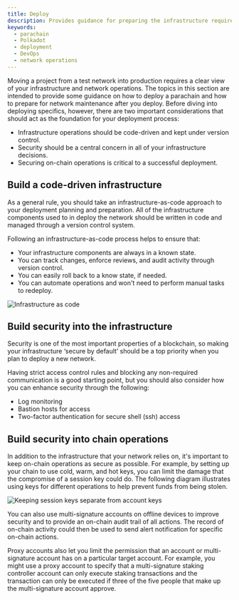 ```yaml
---
title: Deploy
description: Provides guidance for preparing the infrastructure required to deploy a parachain network.
keywords:
  - parachain
  - Polkadot
  - deployment
  - DevOps
  - network operations
---
```


Moving a project from a test network into production requires a clear view of your infrastructure and network operations. 
The topics in this section are intended to provide some guidance on how to deploy a parachain and how to prepare for network maintenance after you deploy.
Before diving into deploying specifics, however, there are two important considerations that should act as the foundation for your deployment process:

- Infrastructure operations should be code-driven and kept under version control.
- Security should be a central concern in all of your infrastructure decisions.
- Securing on-chain operations is critical to a successful deployment.

## Build a code-driven infrastructure

As a general rule, you should take an infrastructure-as-code approach to your deployment planning and preparation. 
All of the infrastructure components used to in deploy the network should be written in code and managed through a version control system.

Following an infrastructure-as-code process helps to ensure that:

- Your infrastructure components are always in a known state.
- You can track changes, enforce reviews, and audit activity through version control.
- You can easily roll back to a know state, if needed.
- You can automate operations and won't need to perform manual tasks to redeploy.

![Infrastructure as code](/media/images/docs/deploy-infra.png)

## Build security into the infrastructure

Security is one of the most important properties of a blockchain, so making your infrastructure ‘secure by default’ should be a top priority when you plan to deploy a new network.

Having strict access control rules and blocking any non-required communication is a good starting point, but you should also consider how you can enhance security through the following:

- Log monitoring
- Bastion hosts for access
- Two-factor authentication for secure shell (ssh) access

## Build security into chain operations

In addition to the infrastructure that your network relies on, it's important to keep on-chain operations as secure as possible. 
For example, by setting up your chain to use cold, warm, and hot keys, you can limit the damage that the compromise of a session key could do.
The following diagram illustrates using keys for different operations to help prevent funds from being stolen.

![Keeping session keys separate from account keys](/media/images/docs/deploy-cold-warm-hot-keys.png)

You can also use multi-signature accounts on offline devices to improve security and to provide an on-chain audit trail of all actions.
The record of on-chain activity could then be used to send alert notification for specific on-chain actions.

Proxy accounts also let you limit the permission that an account or multi-signature account has on a particular target account.
For example, you might use a proxy account to specify that a multi-signature staking controller account can only execute staking transactions and the transaction can only be executed if three of the five people that make up the multi-signature account approve.
